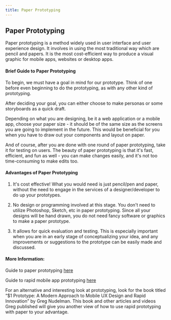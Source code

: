 ```yaml
---
title: Paper Prototyping
---
```

## Paper Prototyping

Paper prototyping is a method widely used in user interface and user experience design. It involves in using the most traditional way which are pencil and papers. It is the most cost-efficient way to produce a visual graphic for mobile apps, websites or desktop apps. 

#### Brief Guide to Paper Prototyping
To begin, we must have a goal in mind for our prototype. Think of one before even beginning to do the prototyping, as with any other kind of prototyping. 
 
After deciding your goal, you can either choose to make personas or some storyboards as a quick draft.

Depending on what you are designing, be it a web application or a mobile app, choose your paper size - it should be of the same size as the screens you are going to implement in the future. This would be beneficial for you when you have to draw out your components and layout on paper. 

And of course, after you are done with one round of paper prototyping, take it for testing on users. The beauty of paper prototyping is that it's fast, efficient, and fun as well - you can make changes easily, and it's not too time-consuming to make edits too.

#### Advantages of Paper Prototyping
1. It's cost effective! What you would need is just pencil/pen and paper, without the need to engage in the services of a designer/developer to do up your prototypes.  

2. No design or programming involved at this stage. You don't need to utilize Photoshop, Sketch, etc in paper prototyping. Since all your designs will be hand drawn, you do not need fancy software or graphics to make a paper prototype. 

3. It allows for quick evaluation and testing. This is especially important when you are in an early stage of conceptualizing your idea, and any improvements or suggestions to the prototype can be easily made and discussed.

#### More Information:
<!-- Please add any articles you think might be helpful to read before writing the article -->
<p>Guide to paper prototyping <a href="https://blog.marvelapp.com/stop-talking-start-sketching-guide-paper-prototyping/" target="blank">here</a></p>
<p>Guide to rapid mobile app prototyping <a href="https://blog.prototypr.io/rapid-prototyping-for-mobile-app-ab394c9086e2" target="blank">here</a></p>

For an alternative and interesting look at prototyping, look for the book titled “$1 Prototype: A Modern Approach to Mobile UX Design and Rapid Innovation” by Greg Nudelman. This book and other articles and videos Greg published will give you another view of how to use rapid prototyping with paper to your advantage.


